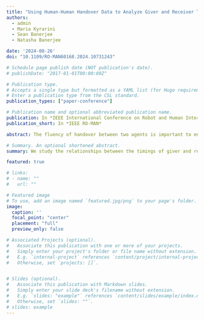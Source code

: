 ```yaml
---
title: "Using Human-Human Handover Data to Analyze Giver and Receiver Timing Relationships During the Pre-Handover Phase"
authors:
  - admin
  - Maria Kyrarini
  - Sean Banerjee
  - Natasha Banerjee

date: '2024-08-26'
doi: "10.1109/RO-MAN60168.2024.10731243"

# Schedule page publish date (NOT publication's date).
# publishDate: "2017-01-01T00:00:00Z"

# Publication type.
# Accepts a single type but formatted as a YAML list (for Hugo requirements).
# Enter a publication type from the CSL standard.
publication_types: ["paper-conference"]

# Publication name and optional abbreviated publication name.
publication: In *IEEE International Conference on Robot and Human Interactive Communication*
publication_short: In *IEEE RO-MAN*

abstract: The fluency of handover between two agents is important to ensure safety and success of handover. In this work, we study the relationships between the timings of giver and receiver motions in human-human handover interactions, in order to inform human-robot handover. We use giver and receiver hand trajectories  from the Human-Object-Human (HOH) handover dataset to study movement during the pre-handover phase, prior to the point of transfer. We find that human receivers adopt a largely proactive behavior, and plan and start motion early in the pre-handover phase. We also find that human receivers spend much of their motion moving in coordination with the giver, rather than after the giver has reached the transfer point. Further, we find that human receivers may predict future movement of the giver from early giver motion, and adjust their start times accordingly to ensure coordinated grasp at transfer. Our findings suggest that robot receivers should adopt a predictive giver-aware approach to plan motion early, and robot givers should recognize that human receivers may expect giver behavior to be human-like and predictable.

# Summary. An optional shortened abstract.
summary: We study the relationships between the timings of giver and receiver motions in human-human handover interactions, in order to inform human-robot handover.

featured: true

# links:
# - name: ""
#   url: ""

# Featured image
# To use, add an image named `featured.jpg/png` to your page's folder. 
image:
  caption: ''
  focal_point: "center"
  placement: "full"
  preview_only: false

# Associated Projects (optional).
#   Associate this publication with one or more of your projects.
#   Simply enter your project's folder or file name without extension.
#   E.g. `internal-project` references `content/project/internal-project/index.md`.
#   Otherwise, set `projects: []`.


# Slides (optional).
#   Associate this publication with Markdown slides.
#   Simply enter your slide deck's filename without extension.
#   E.g. `slides: "example"` references `content/slides/example/index.md`.
#   Otherwise, set `slides: ""`.
# slides: example
---
```

